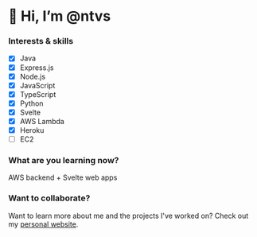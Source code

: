 # 👋 Hi, I’m @ntvs

### Interests & skills
- [x] Java
- [x] Express.js
- [X] Node.js
- [X] JavaScript
- [x] TypeScript
- [x] Python
- [x] Svelte
- [x] AWS Lambda
- [x] Heroku
- [ ] EC2

### What are you learning now?
AWS backend + Svelte web apps

### Want to collaborate?
Want to learn more about me and the projects I've worked on? Check out my [personal website](https://www.nickribeiro.com).

<!---
Currently, I'm learning how to make web applications with Vue.js and learning how to port them to the desktop with Electron.js.

ntvs/ntvs is a ✨ special ✨ repository because its `README.md` (this file) appears on your GitHub profile.
You can click the Preview link to take a look at your changes.

- 👋 Hi, I’m @ntvs
- 👀 I’m interested in ...
- 🌱 I’m currently learning ...
- 💞️ I’m looking to collaborate on ...
- 📫 How to reach me ...

--->
